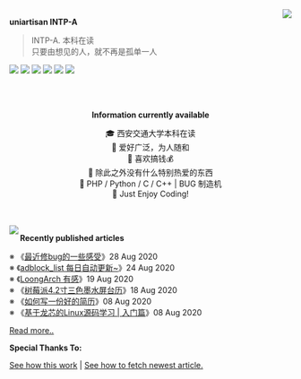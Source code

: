<a href="https://github.com/anuraghazra/github-readme-stats">
  <img align="right" src="https://github-readme-stats.vercel.app/api?username=uniartisan&show_icons=true&count_private=true&title_color=0366d6&text_color=24292e&icon_color=40c463&bg_color=fff" />
</a>

**uniartisan  INTP-A**

> INTP-A. 本科在读 <br />
> 只要由想见的人，就不再是孤单一人

![](https://img.shields.io/badge/-HTML-e34f26?style=flat-square&logo=HTML5&labelColor=e34f26&logoColor=fff) ![](https://img.shields.io/badge/-CSS-1572b6?style=flat-square&logo=CSS3&labelColor=1572b6&logoColor=fff) ![](https://img.shields.io/badge/-JavaScript-f7df1e?style=flat-square&logo=JavaScript&labelColor=f7df1e&logoColor=fff) ![](https://img.shields.io/badge/-C/Cpp-a8b9cc?style=flat-square&logo=C&labelColor=a8b9cc&logoColor=fff) ![](https://img.shields.io/badge/-Python-3776ab?style=flat-square&logo=Python&labelColor=3776ab&logoColor=fff) ![](https://img.shields.io/badge/-VSCode-007acc?style=flat-square&logo=Visual%20Studio%20Code&labelColor=007acc&logoColor=fff)

<br />

<br />

<div align="center">

**Information currently available**

🎓 西安交通大学本科在读 <br />
🎉 爱好广泛，为人随和 <br />
📃 喜欢搞钱💰 <br />
🍻 除此之外没有什么特别热爱的东西 <br />
🎯 PHP / Python / C / C++ | BUG 制造机 <br />
🎃 Just Enjoy Coding!

</div>

<br />

<br />

<a href="https://github.com/anuraghazra/github-readme-stats">
  <img align="left" src="https://github-readme-stats.vercel.app/api/top-langs/?username=uniartisan" />
</a>

**Recently published articles**

<!-- posts start -->

 ※ 《[最近修bug的一些感受](https://blog.uniartisan.com/archives/some-feelings-about-fixing-bugs-recently.html)》28 Aug 2020<br />
 ※ 《[adblock_list 每日自动更新~](https://blog.uniartisan.com/archives/adblock-list.html)》24 Aug 2020<br />
 ※ 《[LoongArch 有感](https://blog.uniartisan.com/archives/loongarch.html)》19 Aug 2020<br />
 ※ 《[树莓派4.2寸三色墨水屏台历](https://blog.uniartisan.com/archives/raspberry-pie-42-three-color-ink-screen-calendar.html)》18 Aug 2020<br />
 ※ 《[如何写一份好的简历](https://blog.uniartisan.com/archives/how-to-write-a-good-resume.html)》08 Aug 2020<br />
 ※ 《[基于龙芯的Linux源码学习 | 入门篇](https://blog.uniartisan.com/archives/linux-source-code-learning-based-on-loongson.html)》08 Aug 2020<br />


 [Read more..](https://blog.uniartisan.com/)

<!-- posts end -->

**Special Thanks To:**

[See how this work](https://github.com/anuraghazra/github-readme-stats) | [See how to fetch newest article.](https://blog.monsterx.cn/code/update-your-posts-in-readme/)
